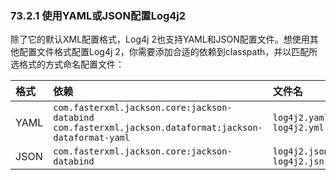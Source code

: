 ### 73.2.1 使用YAML或JSON配置Log4j2

除了它的默认XML配置格式，Log4j 2也支持YAML和JSON配置文件。想使用其他配置文件格式配置Log4j 2，你需要添加合适的依赖到classpath，并以匹配所选格式的方式命名配置文件：

|格式|依赖|文件名|
|:----|:----|:---|
|YAML|`com.fasterxml.jackson.core:jackson-databind` `com.fasterxml.jackson.dataformat:jackson-dataformat-yaml`|`log4j2.yaml` `log4j2.yml`|
|JSON|`com.fasterxml.jackson.core:jackson-databind`|`log4j2.json` `log4j2.jsn`|
